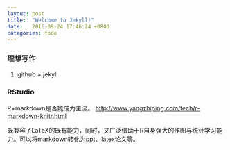 ```yaml
---
layout: post
title:  "Welcome to Jekyll!"
date:   2016-09-24 17:46:24 +0800
categories: todo
---
```


### 理想写作
1. github + jekyll

### RStudio
R+markdown是否能成为主流。
http://www.yangzhiping.com/tech/r-markdown-knitr.html

既兼容了LaTeX的既有能力，同时，又广泛借助于R自身强大的作图与统计学习能力。可以将markdown转化为ppt、latex论文等。
